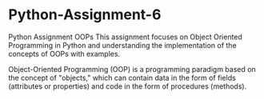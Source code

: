 # Python-Assignment-6
Python Assignment OOPs
This assignment focuses on Object Oriented Programming in Python and understanding the implementation of the concepts of OOPs with examples.

Object-Oriented Programming (OOP) is a programming paradigm based on the concept of "objects," which can contain data in the form of fields (attributes or properties) and code in the form of procedures (methods).
